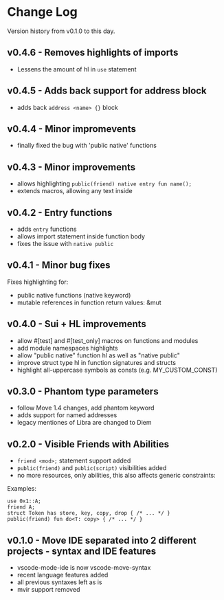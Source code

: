 # Change Log

Version history from v0.1.0 to this day.

## v0.4.6 - Removes highlights of imports

- Lessens the amount of hl in `use` statement

## v0.4.5 - Adds back support for address block

- adds back `address <name> {}` block

## v0.4.4 - Minor impromevents

- finally fixed the bug with 'public native' functions

## v0.4.3 - Minor improvements

- allows highlighting `public(friend) native entry fun name();`
- extends macros, allowing any text inside

## v0.4.2 - Entry functions

- adds `entry` functions
- allows import statement inside function body
- fixes the issue with `native public`

## v0.4.1 - Minor bug fixes

Fixes highlighting for:

- public native functions (native keyword)
- mutable references in function return values: &mut

## v0.4.0 - Sui + HL improvements

- allow #[test] and #[test_only] macros on functions and modules
- add module namespaces highlights
- allow "public native" function hl as well as "native public"
- improve struct type hl in function signatures and structs
- highlight all-uppercase symbols as consts (e.g. MY_CUSTOM_CONST)

## v0.3.0 - Phantom type parameters

- follow Move 1.4 changes, add phantom keyword
- adds support for named addresses
- legacy mentiones of Libra are changed to Diem

## v0.2.0 - Visible Friends with Abilities

- `friend <mod>;` statement support added
- `public(friend)` and `public(script)` visibilities added
- no more resources, only abilities, this also affects generic constraints:

Examples:
```
use 0x1::A;
friend A;
struct Token has store, key, copy, drop { /* ... */ }
public(friend) fun do<T: copy> { /* ... */ }
```

## v0.1.0 - Move IDE separated into 2 different projects - syntax and IDE features

- vscode-mode-ide is now vscode-move-syntax
- recent language features added
- all previous syntaxes left as is
- mvir support removed
